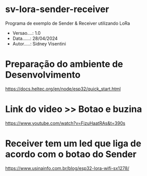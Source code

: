 # sv-lora-sender-receiver
Programa de exemplo de Sender &amp; Receiver utilizando LoRa

- Versao....: 1.0
- Data......: 28/04/2024
- Autor.....: Sidney Visentini

# Preparação do ambiente de Desenvolvimento
https://docs.heltec.org/en/node/esp32/quick_start.html

# Link do video >> Botao e buzina
https://www.youtube.com/watch?v=FizuHaatRAs&t=390s

# Receiver tem um led que liga de acordo com o botao do Sender
https://www.usinainfo.com.br/blog/esp32-lora-wifi-sx1278/
